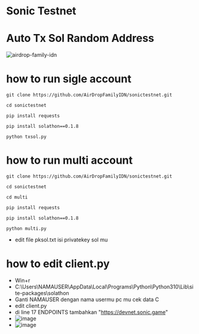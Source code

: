 # Sonic Testnet
# Auto Tx Sol Random Address
![airdrop-family-idn](https://github.com/AirDropFamilyIDN/sonictestnet/assets/26495822/039d6635-2067-456b-8e3c-25fc25efa2e9)
# how to run sigle account
```
git clone https://github.com/AirDropFamilyIDN/sonictestnet.git
```
```
cd sonictestnet
```
```
pip install requests
```
```
pip install solathon==0.1.8
```
```
python txsol.py
```
# how to run multi account
```
git clone https://github.com/AirDropFamilyIDN/sonictestnet.git
```
```
cd sonictestnet
```
```
cd multi
```
```
pip install requests
```
```
pip install solathon==0.1.8
```
```
python multi.py
```
- edit file pksol.txt isi privatekey sol mu

# how to edit client.py
- Win+r
- C:\Users\NAMAUSER\AppData\Local\Programs\Python\Python310\Lib\site-packages\solathon
- Ganti NAMAUSER dengan nama usermu pc mu cek data C
- edit client.py
- di line 17 ENDPOINTS tambahkan "https://devnet.sonic.game"
- ![image](https://github.com/AirDropFamilyIDN/sonictestnet/assets/26495822/7375e17f-b5b3-4b47-8b8d-431a6f248010)
- ![image](https://github.com/AirDropFamilyIDN/sonictestnet/assets/26495822/9c39b227-4bb6-4490-a51c-0c359ad9b8f3)

